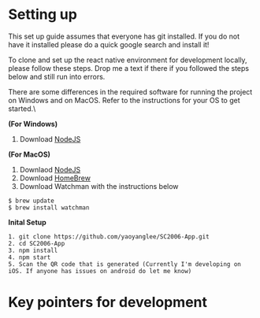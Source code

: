 # Setting up

This set up guide assumes that everyone has git installed. If you do not have it installed please do a quick google search and install it!

To clone and set up the react native environment for development locally, please follow these steps. Drop me a text if there if you followed the steps below and still run into errors.

There are some differences in the required software for running the project on Windows and on MacOS. Refer to the instructions for your OS to get started.\

**(For Windows)**

1. Download [NodeJS](https://nodejs.org/en)

**(For MacOS)**

1. Downlaod [NodeJS](https://nodejs.org/en)
2. Download [HomeBrew](https://brew.sh/)
3. Download Watchman with the instructions below

```
$ brew update
$ brew install watchman
```

**Inital Setup**

```
1. git clone https://github.com/yaoyanglee/SC2006-App.git
2. cd SC2006-App
3. npm install
4. npm start
5. Scan the QR code that is generated (Currently I'm developing on iOS. If anyone has issues on android do let me know)
```

# Key pointers for development
